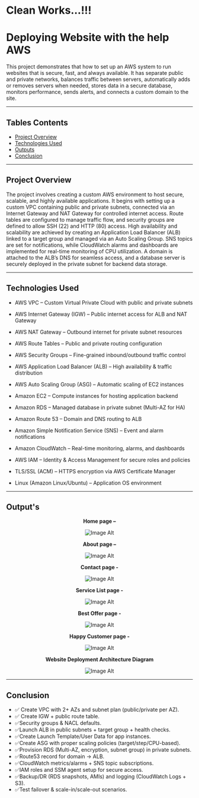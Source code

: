<!--
![Image Alt]()

-->
# Clean Works...!!!
#  Deploying Website with the help AWS 

This project demonstrates that  how to set up an AWS system to run websites that is secure, fast, and always available. It has separate public and private networks, balances traffic between servers, automatically adds or removes servers when needed, stores data in a secure database, monitors performance, sends alerts, and connects a custom domain to the site.

---

##  Tables Contents  

- [Project Overview](#project-overview)
- [Technologies Used](#technologies-used)
- [Outputs](#outputs)
- [Conclusion](#conclusion)

---

##  Project Overview

The project involves creating a custom AWS environment to host secure, scalable, and highly available 
applications. It begins with setting up a custom VPC containing public and private subnets, connected via an 
Internet Gateway and NAT Gateway for controlled internet access. Route tables are configured to manage 
traffic flow, and security groups are defined to allow SSH (22) and HTTP (80) access. High availability and 
scalability are achieved by creating an Application Load Balancer (ALB) linked to a target group and 
managed via an Auto Scaling Group. SNS topics are set for notifications, while CloudWatch alarms and 
dashboards are implemented for real-time monitoring of CPU utilization. A domain is attached to the ALB’s 
DNS for seamless access, and a database server is securely deployed in the private subnet for backend data 
storage.

---

##  Technologies Used

- AWS VPC – Custom Virtual Private Cloud with public and private subnets

- AWS Internet Gateway (IGW) – Public internet access for ALB and NAT Gateway

- AWS NAT Gateway – Outbound internet for private subnet resources

- AWS Route Tables – Public and private routing configuration

- AWS Security Groups – Fine-grained inbound/outbound traffic control

- AWS Application Load Balancer (ALB) – High availability & traffic distribution

- AWS Auto Scaling Group (ASG) – Automatic scaling of EC2 instances

- Amazon EC2 – Compute instances for hosting application backend

- Amazon RDS – Managed database in private subnet (Multi-AZ for HA)

- Amazon Route 53 – Domain and DNS routing to ALB

- Amazon Simple Notification Service (SNS) – Event and alarm notifications

- Amazon CloudWatch – Real-time monitoring, alarms, and dashboards

- AWS IAM – Identity & Access Management for secure roles and policies

- TLS/SSL (ACM) – HTTPS encryption via AWS Certificate Manager

- Linux (Amazon Linux/Ubuntu) – Application OS environment

---

##  Output's 

<div align="center">
  
  
  <p><strong>Home page – </strong></p>
  
![Image Alt](https://github.com/20Dartside/Website-Deployment-on-AWS/blob/main/output_img/img1.png?raw=true)
  


<p><strong> About page – </strong></p>

  ![Image Alt](https://github.com/20Dartside/Website-Deployment-on-AWS/blob/main/output_img/img3.png?raw=true)
  

 <p><strong> Contact page - </strong></p>

  ![Image Alt](https://github.com/20Dartside/Website-Deployment-on-AWS/blob/main/output_img/img4.png?raw=true)
 
 <p><strong>Service List page - </strong></p>
 
  ![Image Alt](https://github.com/20Dartside/Website-Deployment-on-AWS/blob/main/output_img/img5.png?raw=true)
 

 <p><strong>Best Offer  page - </strong></p>
 
![Image Alt](https://github.com/20Dartside/Website-Deployment-on-AWS/blob/main/output_img/img6.png?raw=true)


<p><strong>Happy Customer page - </strong></p>
 
![Image Alt](https://github.com/20Dartside/Website-Deployment-on-AWS/blob/main/output_img/img7.png?raw=true)
 
 <p><strong>Website Deployment Architecture Diagram</strong></p>
 
  ![Image Alt](https://github.com/20Dartside/Website-Deployment-on-AWS/blob/main/output_img/img8.png?raw=true)

 
</div>

---

##  Conclusion

- ✅ Create VPC with 2+ AZs and subnet plan (public/private per AZ).
- ✅ Create IGW + public route table.
- ✅Security groups & NACL defaults.
- ✅Launch ALB in public subnets + target group + health checks.
- ✅Create Launch Template/User Data for app instances.
- ✅Create ASG with proper scaling policies (target/step/CPU-based).
- ✅Provision RDS (Multi-AZ, encryption, subnet group) in private subnets.
- ✅Route53 record for domain → ALB.
- ✅CloudWatch metrics/alarms + SNS topic subscriptions.
- ✅IAM roles and SSM agent setup for secure access.
- ✅Backup/DR (RDS snapshots, AMIs) and logging (CloudWatch Logs + S3).
- ✅Test failover & scale-in/scale-out scenarios.


